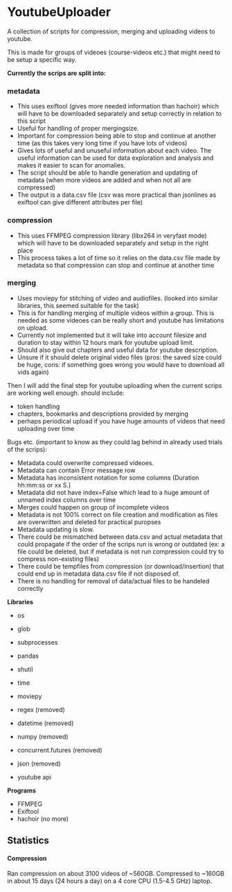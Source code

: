 # YoutubeUploader

A collection of scripts for compression, merging and uploading videos to youtube.

This is made for groups of videoes (course-videos etc.) that might need to be setup a specific way.

**Currently the scrips are split into:**

### metadata
- This uses exiftool (gives more needed information than hachoir) which will have to be downloaded separately and setup correctly in relation to this script
- Useful for handling of proper mergingsize.
- Important for compression being able to stop and continue at another time (as this takes very long time if you have lots of videos)
- Gives lots of useful and unuseful information about each video. The useful information can be used for data exploration and analysis and makes it easier to scan for anomalies.
- The script should be able to handle generation and updating of metadata (when more videos are added and when not all are compressed)
- The output is a data.csv file (csv was more practical than jsonlines as exiftool can give different attributes per file)
### compression
- This uses FFMPEG compression library (libx264 in veryfast mode) which will have to be downloaded separately and setup in the right place
- This process takes a lot of time so it relies on the data.csv file made by metadata so that compression can stop and continue at another time
### merging
- Uses moviepy for stitching of video and audiofiles. (looked into similar libraries, this seemed suitable for the task)
- This is for handling merging of multiple videos within a group. This is needed as some videoes can be really short and youtube has limitations on upload.
- Currently not implemented but it will take into account filesize and duration to stay within 12 hours mark for youtube upload limit.
- Should also give out chapters and useful data for youtube description.
- Unsure if it should delete original video files (pros: the saved size could be huge, cons: if something goes wrong you would have to download all vids again)

Then I will add the final step for youtube uploading when the current scrips are working well enough.
should include:

- token handling
- chapters, bookmarks and descriptions provided by merging
- perhaps periodical upload if you have huge amounts of videos that need uploading over time


Bugs etc. (important to know as they could lag behind in already used trials of the scrips):
- Metadata could overwrite compressed videoes.
- Metadata can contain Error message row
- Metadata has inconsistent notation for some columns (Duration hh:mm:ss or xx S.)
- Metadata did not have index=False which lead to a huge amount of unnamed index columns over time
- Merges could happen on group of incomplete videos
- Metadata is not 100% correct on file creation and modification as files are overwritten and deleted for practical puropses
- Metadata updating is slow.
- There could be mismatched between data.csv and actual metadata that could propagate if the order of the scrips run is wrong or outdated (ex: a file could be deleted, but if metadata is not run compression could try to compress non-existing files)
- There could be tempfiles from compression (or download/insertion) that could end up in metadata data.csv file if not disposed of.
- There is no handling for removal of data/actual files to be handeled correctly 

**Libraries**
- os
- glob
- subprocesses
- pandas
- shutil
- time
- moviepy
- regex (removed)
- datetime (removed)
- numpy (removed)
- concurrent.futures (removed)
- json (removed)

- youtube api

**Programs**
- FFMPEG
- Exiftool
- hachoir (no more)

## Statistics

#### Compression
Ran compression on about 3100 videos of ~560GB. Compressed to ~160GB in about 15 days (24 hours a day) on a 4 core CPU (1.5-4.5 GHz) laptop.
